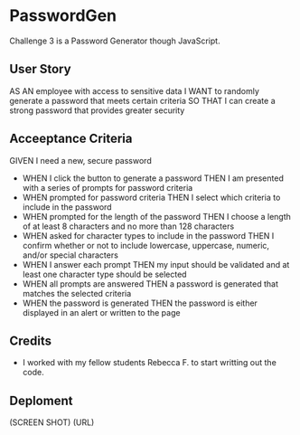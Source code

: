# PasswordGen
Challenge 3 is a Password Generator though JavaScript. 

## User Story
AS AN employee with access to sensitive data
I WANT to randomly generate a password that meets certain criteria
SO THAT I can create a strong password that provides greater security

## Acceeptance Criteria 
GIVEN I need a new, secure password
* WHEN I click the button to generate a password
THEN I am presented with a series of prompts for password criteria
* WHEN prompted for password criteria
THEN I select which criteria to include in the password
* WHEN prompted for the length of the password
THEN I choose a length of at least 8 characters and no more than 128 characters
* WHEN asked for character types to include in the password
THEN I confirm whether or not to include lowercase, uppercase, numeric, and/or special characters
* WHEN I answer each prompt
THEN my input should be validated and at least one character type should be selected
* WHEN all prompts are answered
THEN a password is generated that matches the selected criteria
* WHEN the password is generated
THEN the password is either displayed in an alert or written to the page

## Credits 
* I worked with my fellow students Rebecca F. to start writting out the code. 

## Deploment 
(SCREEN SHOT)
(URL)